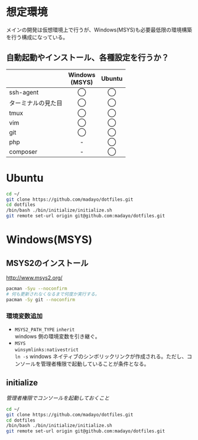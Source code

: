 # 想定環境  
メインの開発は仮想環境上で行うが、Windows(MSYS)も必要最低限の環境構築を行う構成になっている。  

## 自動起動やインストール、各種設定を行うか？  

||Windows<br>(MSYS)|Ubuntu|
|:---|:---:|:---:|
|ssh-agent|◯|◯|
|ターミナルの見た目|◯|◯|
|tmux|◯|◯|
|vim|◯|◯|
|git|◯|◯|
|php|-|◯|
|composer|-|◯|

# Ubuntu  
```sh
cd ~/
git clone https://github.com/madayo/dotfiles.git
cd dotfiles
/bin/bash ./bin/initialize/initialize.sh
git remote set-url origin git@github.com:madayo/dotfiles.git
```  
# Windows(MSYS)  
## MSYS2のインストール  
http://www.msys2.org/
```sh
pacman -Syu --noconfirm
# 何も更新されなくなるまで何度か実行する。
pacman -Sy git --noconfirm
```  
### 環境変数追加  
- `MSYS2_PATH_TYPE`
`inherit`  
windows 側の環境変数を引き継ぐ。  
- `MSYS`  
`winsymlinks:nativestrict`  
`ln -s` windows ネイティブのシンボリックリンクが作成される。ただし、コンソールを管理者権限で起動していることが条件となる。  
## initialize  
*管理者権限でコンソールを起動しておくこと*  
```sh
cd ~/
git clone https://github.com/madayo/dotfiles.git
cd dotfiles
/bin/bash ./bin/initialize/initialize.sh
git remote set-url origin git@github.com:madayo/dotfiles.git
```  
